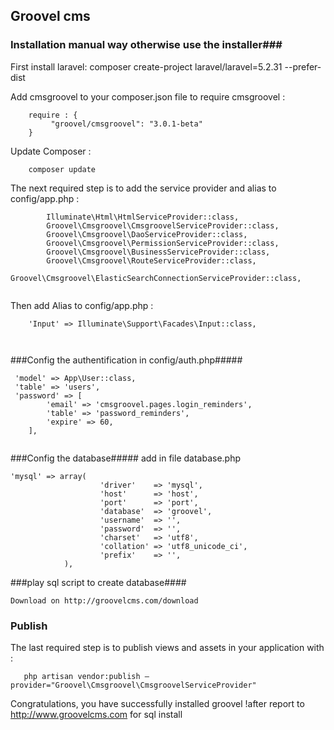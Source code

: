 ## Groovel cms ##
 
### Installation manual way otherwise use the installer###
First install laravel:
composer create-project laravel/laravel=5.2.31 <your project name> --prefer-dist


Add cmsgroovel to your composer.json file to require cmsgroovel :
```
    require : {
         "groovel/cmsgroovel": "3.0.1-beta"
    }
```
 
Update Composer :
```
    composer update
```
 
The next required step is to add the service provider and alias to config/app.php :
```
		Illuminate\Html\HtmlServiceProvider::class,
		Groovel\Cmsgroovel\CmsgroovelServiceProvider::class,
    	Groovel\Cmsgroovel\DaoServiceProvider::class,
    	Groovel\Cmsgroovel\PermissionServiceProvider::class,
    	Groovel\Cmsgroovel\BusinessServiceProvider::class,
    	Groovel\Cmsgroovel\RouteServiceProvider::class,
    	Groovel\Cmsgroovel\ElasticSearchConnectionServiceProvider::class,
    	
```    	
   Then add Alias to config/app.php :
    	
```    	
	'Input' => Illuminate\Support\Facades\Input::class,
   
    	
```
###Config the authentification in config/auth.php#####
```
 'model' => App\User::class,
 'table' => 'users',
 'password' => [
        'email' => 'cmsgroovel.pages.login_reminders',
        'table' => 'password_reminders',
        'expire' => 60,
    ],


```
###Config the database#####
add in file database.php
``` 
'mysql' => array(
    				'driver'    => 'mysql',
    				'host'      => 'host',
    				'port'      => 'port',
    				'database'  => 'groovel',
    				'username'  => '',
    				'password'  => '',
    				'charset'   => 'utf8',
    				'collation' => 'utf8_unicode_ci',
    				'prefix'    => '',
    		),
``` 

###play sql script to create database####
``` 
Download on http://groovelcms.com/download
``` 

 
### Publish ###
 
The last required step is to publish views and assets in your application with :
```
   php artisan vendor:publish —provider="Groovel\Cmsgroovel\CmsgroovelServiceProvider"
```
 
Congratulations, you have successfully installed groovel !after report to http://www.groovelcms.com for sql install
